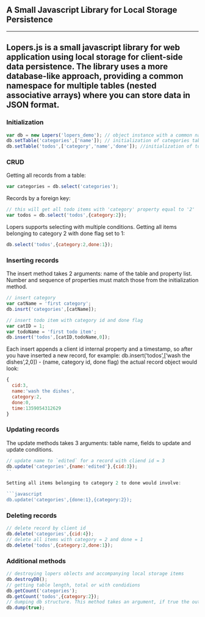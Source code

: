 ## A Small Javascript Library for Local Storage Persistence
---
Lopers.js is a small javascript library for web application using local storage for client-side data persistence. The library uses a more database-like approach, providing a common namespace for multiple tables (nested associative arrays) where you can store data in JSON format.
---

### Initialization

```javascript
var db = new Lopers('lopers_demo'); // object instance with a common namespace
db.setTable('categories',['name']); // initialization of categories table
db.setTable('todos',['category','name','done']); //initialization of todo items table
```

### CRUD

Getting all records from a table:

```javascript
var categories = db.select('categories');
```

Records by a foreign key:

```javascript
// this will get all todo items with 'category' property equal to '2'
var todos = db.select('todos',{category:2});
```

Lopers supports selecting with multiple conditions. Getting all items belonging to category 2 with done flag set to 1:

```javascript
db.select('todos',{category:2,done:1});
```

### Inserting records

The insert method takes 2 arguments: name of the table and property list. Number and sequence of properties must match those from the initialization method.

```javascript
// insert category
var catName = 'first category';
db.insrt('categories',[catName]);

// insert todo item with category id and done flag
var catID = 1;
var todoName = 'first todo item';
db.insert('todos',[catID,todoName,0]);
```

Each insert appends a client id internal property and a timestamp, so after you have inserted a new record, for example: db.insert(‘todos’,[‘wash the dishes’,2,0]) - (name, category id, done flag) the actual record object would look:

```javascript
{
  cid:3,
  name:'wash the dishes',
  category:2,
  done:0,
  time:1359054312629
}
```

### Updating records

The update methods takes 3 arguments: table name, fields to update and update conditions.

```javascript
// update name to `edited` for a record with cliend id = 3
db.update('categories',{name:'edited'},{cid:3});
``

Setting all items belonging to category 2 to done would involve:

```javascript
db.update('categories',{done:1},{category:2});
```

### Deleting records

```javascript
// delete record by client id
db.delete('categories',{cid:4});
// delete all items with category = 2 and done = 1
db.delete('todos',{category:2,done:1});
```

### Additional methods

```javascript
// destroying lopers oblects and accompanying local storage items
db.destroyDB();
// getting table length, total or with condidions
db.getCount('categories');
db.getCount('todos',{category:2});
// dumping db structure. This method takes an argument, if true the output is a string, otherwise it's an object
db.dump(true);
```